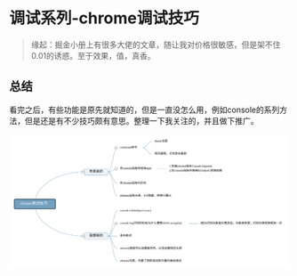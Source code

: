   # 调试系列-chrome调试技巧
  > 缘起：掘金小册上有很多大佬的文章，随让我对价格很敏感，但是架不住0.01的诱惑。至于效果，值，真香。

  
  ## 总结
  看完之后，有些功能是原先就知道的，但是一直没怎么用，例如console的系列方法，但是还是有不少技巧颇有意思。整理一下我关注的，并且做下推广。
  
  ![思维脑图](https://github.com/hy08/Imgs/raw/master/Blog/chrome%E8%B0%83%E8%AF%95%E6%8A%80%E5%B7%A7.svg?sanitize=true)